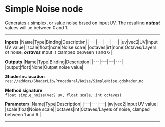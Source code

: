 # Simple Noise node
Generates a simplex, or value noise based on input UV. The resulting <b><i>output</i></b> values will be between 0 and 1.
<hr>

**Inputs**
|Name|Type|Binding|Description|
|---|---|---|---|
|uv|vec2|UV|Input UV value|
|scale|float|none|Noise scale|
|octaves|int|none|Octaves/Layers of noise, <b><i>octaves</i></b> input is clamped between 1 and 6.|
  
**Outputs**
|Name|Type|Binding|Description|
|---|---|---|---|
|output|float|None|Output noise value|

**ShaderInc location**
<br>`res://addons/ShaderLib/Procedural/Noise/SimpleNoise.gdshaderinc`

**Method signature**
<br>`float simple_noise(vec2 uv, float scale, int octaves)`

**Parameters**
|Name|Type|Description|
|---|---|---|
|uv|vec2|Input UV value|
|scale|float|Noise scale|
|octaves|int|Octaves/Layers of noise, clamped between 1 and 6.|
___